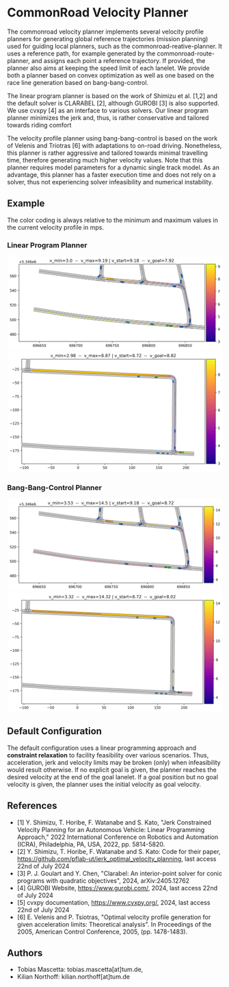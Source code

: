 # CommonRoad Velocity Planner
The commonroad velocity planner implements several velocity profile planners for generating global reference trajectories (mission planning)
used for guiding local planners, such as the commonroad-reative-planner.
It uses a reference path, for example generated by the commonroad-route-planner, and assigns each point a reference trajectory.
If provided, the planner also aims at keeping the speed limit of each lanelet.
We provide both a planner based on convex optimization as well as one based on the race line generation based on bang-bang-control.

The linear program planner is based on the work of Shimizu et al. [1,2] and the default solver is CLARABEL [2], although GUROBI [3]
is also supported. We use cvxpy [4] as an interface to various solvers. Our linear program planner minimizes the jerk and, thus, is
rather conservative and tailored towards riding comfort

The velocity profile planner using bang-bang-control is based on the work of Velenis and Triotras [6] with adaptations to on-road driving. 
Nonetheless, this planner is rather aggressive and tailored towards minimal travelling time, therefore generating much higher velocity values. 
Note that this planner requires model parameters
for a dynamic single track model. As an advantage, this planner has a faster execution time and does not rely on a solver, thus not experiencing
solver infeasibility and numerical instability.


## Example
The color coding is always relative to the minimum and maximum values in the current velocity profile in mps.

### Linear Program Planner
![Example_LP_1](assets/example_lp_1.png)
![Example_LP_1](assets/example_lp_2.png)

### Bang-Bang-Control Planner
![Example_LP_1](assets/example_bb_1.png)
![Example_LP_1](assets/example_bb_2.png)





## Default Configuration
The default configuration uses a linear programming approach and **constraint relaxation** to facility feasibility over various scenarios.
Thus, acceleration, jerk and velocity limits may be broken (only) when infeasibility would result otherwise.
If no explicit goal is given, the planner reaches the desired velocity at the end of the goal lanelet.
If a goal position but no goal velocity is given, the planner uses the initial velocity as goal velocity.


## References
- [1] Y. Shimizu, T. Horibe, F. Watanabe and S. Kato, "Jerk Constrained Velocity Planning for an Autonomous Vehicle: Linear Programming Approach," 2022 International Conference on Robotics and Automation (ICRA), Philadelphia, PA, USA, 2022, pp. 5814-5820.
- [2] Y. Shimizu, T. Horibe, F. Watanabe and S. Kato: Code for their paper, https://github.com/pflab-ut/jerk_optimal_velocity_planning, last access 22nd of July 2024
- [3] P. J. Goulart and Y. Chen, "Clarabel: An interior-point solver for conic programs with quadratic objectives", 2024, arXiv:2405.12762
- [4] GUROBI Website, https://www.gurobi.com/, 2024, last access 22nd of July 2024
- [5] cvxpy documentation,  https://www.cvxpy.org/, 2024, last access 22nd of July 2024
- [6]  E. Velenis and P. Tsiotras, "Optimal velocity profile generation for given acceleration limits: Theoretical analysis". In Proceedings of the 2005, American Control Conference, 2005, (pp. 1478-1483).

## Authors
- Tobias Mascetta: tobias.mascetta[at]tum.de,
- Kilian Northoff: kilian.northoff[at]tum.de
